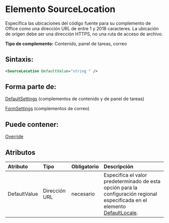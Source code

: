 
# <a name="sourcelocation-element"></a>Elemento SourceLocation
Especifica las ubicaciones del código fuente para su complemento de Office como una dirección URL de entre 1 y 2018 caracteres. La ubicación de origen debe ser una dirección HTTPS, no una ruta de acceso de archivo.

 **Tipo de complemento:** Contenido, panel de tareas, correo


## <a name="syntax:"></a>Sintaxis:


```XML
<SourceLocation DefaultValue="string " />
```


## <a name="contained-in:"></a>Forma parte de:

[DefaultSettings](../../reference/manifest/defaultsettings.md) (complementos de contenido y de panel de tareas)

[FormSettings](../../reference/manifest/formsettings.md) (complementos de correo)


## <a name="can-contain:"></a>Puede contener:

[Override](../../reference/manifest/override.md)


## <a name="attributes"></a>Atributos



|**Atributo**|**Tipo**|**Obligatorio**|**Descripción**|
|:-----|:-----|:-----|:-----|
|DefaultValue|Dirección URL|necesario|Especifica el valor predeterminado de esta opción para la configuración regional especificada en el elemento [DefaultLocale](../../reference/manifest/defaultlocale.md).|

